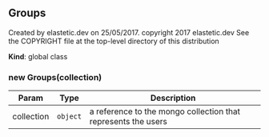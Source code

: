 <a name="Groups"></a>

## Groups
Created by elastetic.dev on 25/05/2017.
copyright 2017 elastetic.dev
See the COPYRIGHT file at the top-level directory of this distribution

**Kind**: global class  
<a name="new_Groups_new"></a>

### new Groups(collection)

| Param | Type | Description |
| --- | --- | --- |
| collection | <code>object</code> | a reference to the mongo collection that represents the users |

